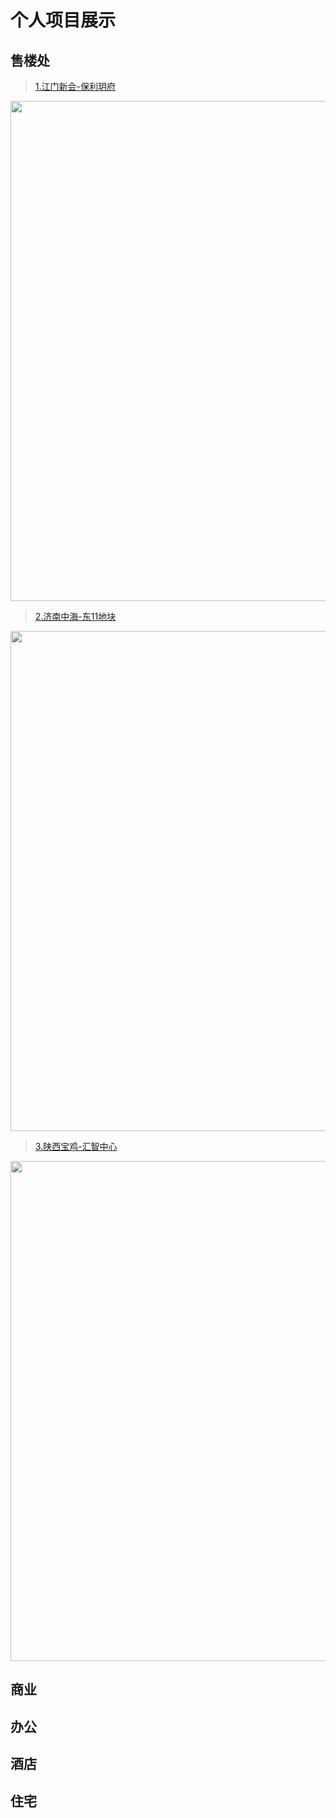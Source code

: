 # 个人项目展示

## 售楼处


> [1.江门新会-保利玥府](素材/建筑作品/江门保利售楼处/江门保利售楼处.md)

<img src="素材/建筑作品/江门保利售楼处/江门保利售楼处-1.jpg" width="800px" height="auto" />

> <a href="素材/建筑作品/济南中海-东11地块/济南中海-东11地块.md">2.济南中海-东11地块<a/>

<img src="素材/建筑作品/济南中海-东11地块/济南中海-东11地块-(1).jpg" width="800px" height="auto" />

> <a href="素材/建筑作品/宝鸡汇智中心/宝鸡汇智中心.md">3.陕西宝鸡-汇智中心<a/>

<img src="素材/建筑作品/宝鸡汇智中心/宝鸡汇智中心-(3).jpg" width="800px" height="auto" />




## 商业

## 办公

## 酒店

## 住宅